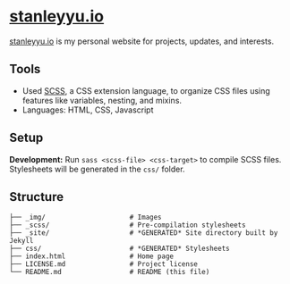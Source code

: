 [stanleyyu.io](https://stanleyyu.io)
====================================

[stanleyyu.io](https://stanleyyu.io) is my personal website for projects, updates, and interests.

## Tools
- Used [SCSS][sass], a CSS extension language, to organize CSS files using features like variables, nesting, and mixins.
- Languages: HTML, CSS, Javascript

## Setup

**Development:** Run `sass <scss-file> <css-target>` to compile SCSS files. Stylesheets will be generated in the `css/` folder.

## Structure

```
├── _img/                     # Images
├── _scss/                    # Pre-compilation stylesheets
├── _site/                    # *GENERATED* Site directory built by Jekyll
├── css/                      # *GENERATED* Stylesheets
├── index.html                # Home page
├── LICENSE.md                # Project license
└── README.md                 # README (this file)
```

[sass]: https://sass-lang.com/
